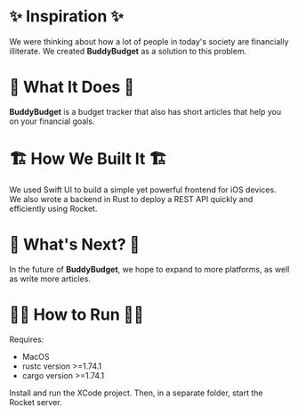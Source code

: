 # ✨ Inspiration ✨
We were thinking about how a lot of people in today's society are financially illiterate. We created **BuddyBudget** as a solution to this problem.

# 🤖 What It Does 🤖
**BuddyBudget** is a budget tracker that also has short articles that help you on your financial goals.

# 🏗 How We Built It 🏗
We used Swift UI to build a simple yet powerful frontend for iOS devices. We also wrote a backend in Rust to deploy a REST API quickly and efficiently using Rocket.

# 👀 What's Next? 👀
In the future of **BuddyBudget**, we hope to expand to more platforms, as well as write more articles.

# 👨‍💻 How to Run 👨‍💻
Requires:

- MacOS
- rustc version >=1.74.1
- cargo version >=1.74.1

Install and run the XCode project. Then, in a separate folder, start the Rocket server.

